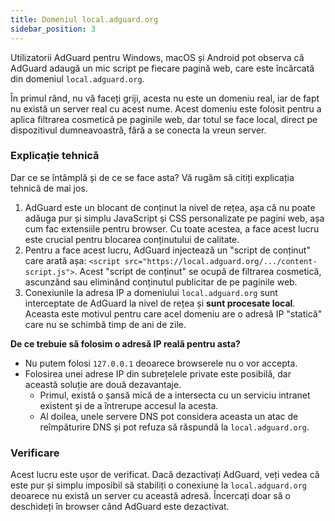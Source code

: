 ```yaml
---
title: Domeniul local.adguard.org
sidebar_position: 3
---
```


Utilizatorii AdGuard pentru Windows, macOS și Android pot observa că AdGuard adaugă un mic script pe fiecare pagină web, care este încărcată din domeniul `local.adguard.org`.

În primul rând, nu vă faceți griji, acesta nu este un domeniu real, iar de fapt nu există un server real cu acest nume. Acest domeniu este folosit pentru a aplica filtrarea cosmetică pe paginile web, dar totul se face local, direct pe dispozitivul dumneavoastră, fără a se conecta la vreun server.

### Explicație tehnică

Dar ce se întâmplă și de ce se face asta? Vă rugăm să citiți explicația tehnică de mai jos.

1. AdGuard este un blocant de conținut la nivel de rețea, așa că nu poate adăuga pur și simplu JavaScript și CSS personalizate pe pagini web, așa cum fac extensiile pentru browser. Cu toate acestea, a face acest lucru este crucial pentru blocarea conținutului de calitate.
2. Pentru a face acest lucru, AdGuard injectează un "script de conținut" care arată așa: `<script src="https://local.adguard.org/.../content-script.js">`. Acest "script de conținut" se ocupă de filtrarea cosmetică, ascunzând sau eliminând conținutul publicitar de pe paginile web.
3. Conexiunile la adresa IP a domeniului `local.adguard.org` sunt interceptate de AdGuard la nivel de rețea și **sunt procesate local**. Aceasta este motivul pentru care acel domeniu are o adresă IP "statică" care nu se schimbă timp de ani de zile.

**De ce trebuie să folosim o adresă IP reală pentru asta?**

- Nu putem folosi `127.0.0.1` deoarece browserele nu o vor accepta.
- Folosirea unei adrese IP din subrețelele private este posibilă, dar această soluție are două dezavantaje.
    - Primul, există o șansă mică de a intersecta cu un serviciu intranet existent și de a întrerupe accesul la acesta.
    - Al doilea, unele servere DNS pot considera aceasta un atac de reîmpăturire DNS și pot refuza să răspundă la `local.adguard.org`.

### Verificare

Acest lucru este ușor de verificat. Dacă dezactivați AdGuard, veți vedea că este pur și simplu imposibil să stabiliți o conexiune la `local.adguard.org` deoarece nu există un server cu această adresă. Încercați doar să o deschideți în browser când AdGuard este dezactivat.
